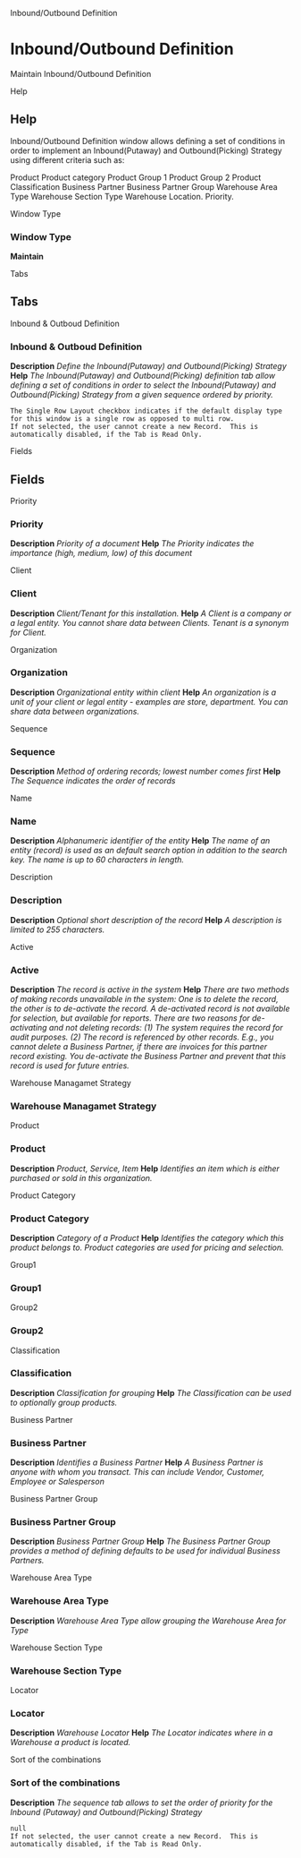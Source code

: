 
Inbound/Outbound Definition
# Inbound/Outbound Definition


Maintain Inbound/Outbound Definition

Help
## Help

Inbound/Outbound Definition window allows defining a set of conditions in order to implement an Inbound(Putaway) and Outbound(Picking) Strategy using different criteria such as:

Product
Product category
Product Group 1
Product Group 2 
Product Classification
Business Partner
Business Partner Group
Warehouse Area Type
Warehouse Section Type
Warehouse Location.
Priority.

Window Type
### Window Type

**Maintain**


Tabs
## Tabs


Inbound & Outboud Definition
### Inbound & Outboud Definition

**Description**
 *Define the Inbound(Putaway) and Outbound(Picking) Strategy*
**Help**
 *The Inbound(Putaway) and Outbound(Picking) definition tab allow defining a set of conditions in order to select the Inbound(Putaway) and Outbound(Picking) Strategy from a given sequence ordered by priority.*

```
The Single Row Layout checkbox indicates if the default display type for this window is a single row as opposed to multi row.
If not selected, the user cannot create a new Record.  This is automatically disabled, if the Tab is Read Only.
```
Fields
## Fields


Priority
### Priority

**Description**
 *Priority of a document*
**Help**
 *The Priority indicates the importance (high, medium, low) of this document*

Client
### Client

**Description**
 *Client/Tenant for this installation.*
**Help**
 *A Client is a company or a legal entity. You cannot share data between Clients. Tenant is a synonym for Client.*

Organization
### Organization

**Description**
 *Organizational entity within client*
**Help**
 *An organization is a unit of your client or legal entity - examples are store, department. You can share data between organizations.*

Sequence
### Sequence

**Description**
 *Method of ordering records; lowest number comes first*
**Help**
 *The Sequence indicates the order of records*

Name
### Name

**Description**
 *Alphanumeric identifier of the entity*
**Help**
 *The name of an entity (record) is used as an default search option in addition to the search key. The name is up to 60 characters in length.*

Description
### Description

**Description**
 *Optional short description of the record*
**Help**
 *A description is limited to 255 characters.*

Active
### Active

**Description**
 *The record is active in the system*
**Help**
 *There are two methods of making records unavailable in the system: One is to delete the record, the other is to de-activate the record. A de-activated record is not available for selection, but available for reports.
There are two reasons for de-activating and not deleting records:
(1) The system requires the record for audit purposes.
(2) The record is referenced by other records. E.g., you cannot delete a Business Partner, if there are invoices for this partner record existing. You de-activate the Business Partner and prevent that this record is used for future entries.*

Warehouse Managamet Strategy
### Warehouse Managamet Strategy


Product
### Product

**Description**
 *Product, Service, Item*
**Help**
 *Identifies an item which is either purchased or sold in this organization.*

Product Category
### Product Category

**Description**
 *Category of a Product*
**Help**
 *Identifies the category which this product belongs to.  Product categories are used for pricing and selection.*

Group1
### Group1


Group2
### Group2


Classification
### Classification

**Description**
 *Classification for grouping*
**Help**
 *The Classification can be used to optionally group products.*

Business Partner
### Business Partner

**Description**
 *Identifies a Business Partner*
**Help**
 *A Business Partner is anyone with whom you transact.  This can include Vendor, Customer, Employee or Salesperson*

Business Partner Group
### Business Partner Group

**Description**
 *Business Partner Group*
**Help**
 *The Business Partner Group provides a method of defining defaults to be used for individual Business Partners.*

Warehouse Area Type
### Warehouse Area Type

**Description**
 *Warehouse Area Type allow grouping the Warehouse Area for Type*

Warehouse Section Type
### Warehouse Section Type


Locator
### Locator

**Description**
 *Warehouse Locator*
**Help**
 *The Locator indicates where in a Warehouse a product is located.*

Sort of the combinations
### Sort of the combinations

**Description**
 *The sequence tab allows to set the order of priority for the Inbound (Putaway) and Outbound(Picking) Strategy*

```
null
If not selected, the user cannot create a new Record.  This is automatically disabled, if the Tab is Read Only.
```